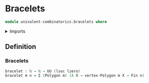 # Bracelets

```agda
module univalent-combinatorics.bracelets where
```

<details><summary>Imports</summary>
```agda
open import univalent-combinatorics.standard-finite-types
open import foundation.dependent-pair-types
open import foundation.universe-levels
open import elementary-number-theory.natural-numbers
open import graph-theory.polygons
```
</details>

## Definition

### Bracelets

```agda
bracelet : ℕ → ℕ → UU (lsuc lzero)
bracelet m n = Σ (Polygon m) (λ X → vertex-Polygon m X → Fin n)
```
